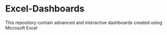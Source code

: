 # Excel-Dashboards
This repository contain advanced and interactive dashboards created using Microsoft Excel
